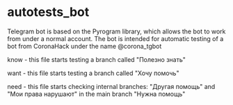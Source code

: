 # autotests_bot
Telegram bot is based on the Pyrogram library, which allows the bot to work from under a normal account.  The bot is intended for automatic testing of a bot from CoronaHack under the name @corona_tgbot

know - this file starts testing a branch called "Полезно знать"

want - this file starts testing a branch called "Хочу помочь"

need - this file starts checking internal branches: "Другая помощь" and "Мои права нарушают" in the main branch "Нужна помощь"
